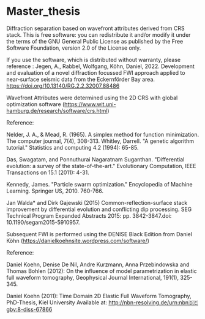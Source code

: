 # Master_thesis
Diffraction separation based on wavefront attributes derived from CRS stack.
This is free software: you can redistribute it and/or modify it under the terms of the GNU General Public License as published by the Free Software Foundation, version 2.0 of the License only.

If you use the software, which is distributed without warranty, please reference :
Jegen, A., Rabbel, Wolfgang, Köhn, Daniel, 2022. Development and evaluation of a novel diffraction focussed FWI approach applied to near-surface seismic data from the Eckernförder Bay area. https://doi.org/10.13140/RG.2.2.32007.88486

Wavefront Attributes were determined using the 2D CRS with global optimization software (https://www.wit.uni-hamburg.de/research/software/crs.html)

Reference:

Nelder, J. A., & Mead, R. (1965). A simplex method for function minimization. The computer journal, 7(4), 308-313.
Whitley, Darrell. "A genetic algorithm tutorial." Statistics and computing 4.2 (1994): 65-85.

Das, Swagatam, and Ponnuthurai Nagaratnam Suganthan. "Differential evolution: a survey of the state-of-the-art." Evolutionary Computation, IEEE Transactions on 15.1      (2011): 4-31.

Kennedy, James. "Particle swarm optimization." Encyclopedia of Machine Learning. Springer US, 2010. 760-766.

Jan Walda* and Dirk Gajewski (2015) Common-reflection-surface stack improvement by differential evolution and conflicting dip processing. SEG Technical Program Expanded Abstracts 2015: pp. 3842-3847.doi: 10.1190/segam2015-5910957.

Subsequent FWI is performed using the DENISE Black Edition from Daniel Köhn (https://danielkoehnsite.wordpress.com/software/)

Reference:

Daniel Koehn, Denise De Nil, Andre Kurzmann, Anna Przebindowska and Thomas Bohlen (2012): On the influence of model parametrization in elastic full waveform tomography, Geophysical Journal International, 191(1), 325-345.

Daniel Koehn (2011): Time Domain 2D Elastic Full Waveform Tomography, PhD-Thesis, Kiel University Available at: http://nbn-resolving.de/urn:nbn🇩🇪gbv:8-diss-67866

